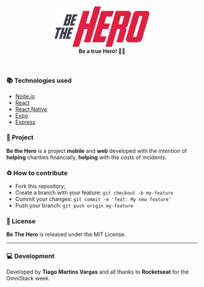 <h4 align="center">
  <img src="./frontend/src/assets/logo.svg" width="250px" /><br>
  <b>Be a true Hero!</b> 🦸‍♂️
</h4>
<br>

###  :books: Technologies used
- [Node.js](https://nodejs.org/en/)
- [React](https://pt-br.reactjs.org/)
- [React Native](https://facebook.github.io/react-native/)
- [Expo](https://expo.io/)
- [Express](https://expressjs.com/pt-br/)

### :rocket: Project

**Be the Hero** is a project **mobile** and **web** developed with the intention of **helping** charities financially, **helping** with the costs of incidents.

### :recycle: How to contribute

- Fork this repository;
- Create a branch with your feature: `git checkout -b my-feature`
- Commit your changes: `git commit -m 'feat: My new feature'`
- Push your branch: `git push origin my-feature`


### :memo: License

**Be The Hero** is released under the MIT License. 


---
### :computer: Development
Developed by **Tiago Martins Vargas** and all thanks to **Rocketseat** for the OmniStack week.
